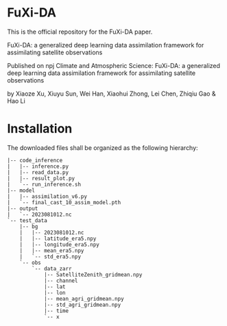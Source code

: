 # FuXi-DA
This is the official repository for the FuXi-DA paper.

FuXi-DA: a generalized deep learning data assimilation framework for assimilating satellite observations

Published on npj Climate and Atmospheric Science: FuXi-DA: a generalized deep learning data assimilation framework for assimilating satellite observations

by Xiaoze Xu, Xiuyu Sun, Wei Han, Xiaohui Zhong, Lei Chen, Zhiqiu Gao & Hao Li

# Installation
The downloaded files shall be organized as the following hierarchy:
```text 
|-- code_inference
|   |-- inference.py
|   |-- read_data.py
|   |-- result_plot.py
|   `-- run_inference.sh
|-- model
|   |-- assimilation_v6.py
|   `-- final_cast_10_assim_model.pth
|-- output
|   `-- 2023081012.nc
`-- test_data
    |-- bg
    |   |-- 2023081012.nc
    |   |-- latitude_era5.npy
    |   |-- longitude_era5.npy
    |   |-- mean_era5.npy
    |   `-- std_era5.npy
    `-- obs
        `-- data_zarr
            |-- SatelliteZenith_gridmean.npy
            |-- channel
            |-- lat
            |-- lon
            |-- mean_agri_gridmean.npy
            |-- std_agri_gridmean.npy
            |-- time
            `-- x
```
